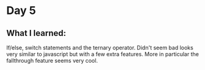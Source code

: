 # Day 5

## What I learned:
If/else, switch statements and the ternary operator.
Didn't seem bad looks very similar to javascript but with a few extra features.
More in particular the fallthrough feature seems very cool.
